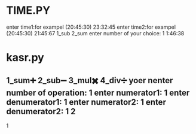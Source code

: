 # TIME.PY
enter time1:for exampel (20:45:30)
23:32:45
enter time2:for exampel (20:45:30)
21:45:67
1_sub
2_sum
enter number of your choice: 1
1:46:38
# kasr.py
1_sum➕
2_sub➖
3_mul✖️
4_div➗
 yoer nenter number of operation: 1
enter numerator1: 1
enter denumerator1: 1
enter numerator2: 1
enter denumerator2: 1
2
-----
 1
#